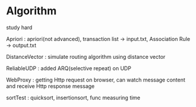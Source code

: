 # Algorithm
study hard

Apriori  : apriori(not advanced), transaction list -> input.txt, Association Rule -> output.txt

DistanceVector : simulate routing algorithm using distance vector

ReliableUDP : added ARQ(selective repeat) on UDP

WebProxy : getting Http request on browser, can watch message content and receive Http response message

sortTest : quicksort, insertionsort, func measuring time 


